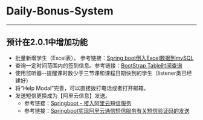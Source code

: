 # Daily-Bonus-System
---

预计在2.0.1中增加功能
-

- 批量新增学生（Excel表）。 参考链接：[Spring boot倒入Excel数据到mySQL][1]
- 查询一定时间范围内的签到信息。参考链接：[BootStrap Table时间查询][2]
- 使用监听器--提醒课时数少于三节课和课程日期快到的学生（listener类已经建好）
- 将“Help Modal”完善，可以直接拨打电话或者打开邮箱。
- 发送短信更换成为【阿里云信息】发送。
  - 参考链接：[Springboot - 接入阿里云短信服务][3]
  - 参考链接：[Springboot实现阿里云通信短信服务有关短信验证码的发送][4]


[1]: https://blog.csdn.net/zhengxiangwen/article/details/68484857
[2]: https://www.cnblogs.com/belloworld/p/5242564.html
[3]: https://blog.csdn.net/qq_15071263/article/details/80526226
[4]: https://blog.csdn.net/Colton_Null/article/details/77283193
